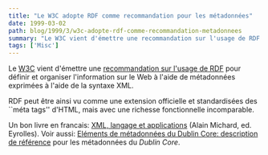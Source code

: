 ```yaml
---
title: "Le W3C adopte RDF comme recommandation pour les métadonnées"
date: 1999-03-02
path: blog/1999/3/w3c-adopte-rdf-comme-recommandation-metadonnees
summary: "Le W3C vient d'émettre une recommandation sur l'usage de RDF pour définir et organiser l'information sur le Web à l'aide de métadonnées exprimées à l'aide de la syntaxe XML."
tags: ['Misc']
---
```


<P>
Le <A HREF="http://www.w3.org/">W3C</A> vient d'émettre une
<A HREF="http://www.w3.org/Press/1999/RDF-REC">recommandation sur
l'usage de RDF</A> pour définir et organiser l'information sur le
Web à l'aide de métadonnées exprimées à l'aide de la syntaxe
XML.
</P>

<P>
RDF peut être ainsi vu comme une extension officielle et standardisées
des ``méta tags'' d'HTML, mais avec une richesse fonctionnelle incomparable.
</P>

<P>
Un bon livre en francais: <A HREF="http://www.eyrolles.com/Afficher_Detail_Livre.asp?Barcode=9782212090529&amp;ID=132350">XML,
langage et applications</A> (Alain Michard, ed. Eyrolles). Voir aussi: <A HREF="http://www-rocq.inria.fr/~vercoust/METADATA/DC-french.html">Eléments
de métadonnées du Dublin Core: description de référence</A> pour les
métadonnées du <EM>Dublin Core</EM>.
</P>



